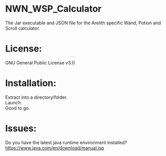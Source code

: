 # NWN_WSP_Calculator
The Jar executable and JSON file for the Arelith specific Wand, Potion and Scroll calculator.

# License:  
GNU General Public License v3.0

# Installation:  
Extract into a directory/folder.  
Launch.  
Good to go.  


# Issues:  
Do you have the latest java runtime environment installed?  
https://www.java.com/en/download/manual.jsp
